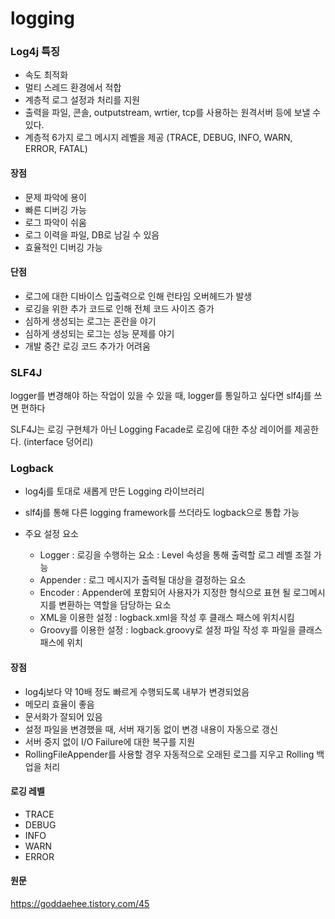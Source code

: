 # logging

### Log4j 특징

- 속도 최적화
- 멀티 스레드 환경에서 적합
- 계층적 로그 설정과 처리를 지원
- 출력을 파일, 콘솔, outputstream, wrtier, tcp를 사용하는 원격서버 등에 보낼 수 있다.
- 계층적 6가지 로그 메시지 레벨을 제공 (TRACE, DEBUG, INFO, WARN, ERROR, FATAL)

#### 장점

- 문제 파악에 용이
- 빠른 디버깅 가능
- 로그 파악이 쉬움
- 로그 이력을 파일, DB로 남길 수 있음
- 효율적인 디버깅 가능

#### 단점

- 로그에 대한 디바이스 입출력으로 인해 런타임 오버헤드가 발생
- 로깅을 위한 추가 코드로 인해 전체 코드 사이즈 증가
- 심하게 생성되는 로그는 혼란을 야기
- 심하게 생성되는 로그는 성능 문제를 야기
- 개발 중간 로깅 코드 추가가 어려움



### SLF4J

logger를 변경해야 하는 작업이 있을 수 있을 때, logger를 통일하고 싶다면 slf4j를 쓰면 편하다

SLF4J는 로깅 구현체가 아닌 Logging Facade로 로깅에 대한 추상 레이어를 제공한다. (interface 덩어리)



### Logback

- log4j를 토대로 새롭게 만든 Logging 라이브러리

- slf4j를 통해 다른 logging framework를 쓰더라도 logback으로 통합 가능
- 주요 설정 요소
  - Logger : 로깅을 수행하는 요소 : Level 속성을 통해 출력할 로그 레벨 조절 가능
  - Appender : 로그 메시지가 출력될 대상을 결정하는 요소
  - Encoder : Appender에 포함되어 사용자가 지정한 형식으로 표현 될 로그메시지를 변환하는 역할을 담당하는 요소
  - XML을 이용한 설정 : logback.xml을 작성 후 클래스 패스에 위치시킴
  - Groovy를 이용한 설정 : logback.groovy로 설정 파일 작성 후 파일을 클래스패스에 위치

#### 장점

- log4j보다 약 10배 정도 빠르게 수행되도록 내부가 변경되었음
- 메모리 효율이 좋음
- 문서화가 잘되어 있음
- 설정 파일을 변경했을 때, 서버 재기동 없이 변경 내용이 자동으로 갱신
- 서버 중지 없이 I/O Failure에 대한 복구를 지원
- RollingFileAppender를 사용할 경우 자동적으로 오래된 로그를 지우고 Rolling 백업을 처리

#### 로깅 레벨

- TRACE
- DEBUG
- INFO
- WARN
- ERROR


#### 원문

https://goddaehee.tistory.com/45



